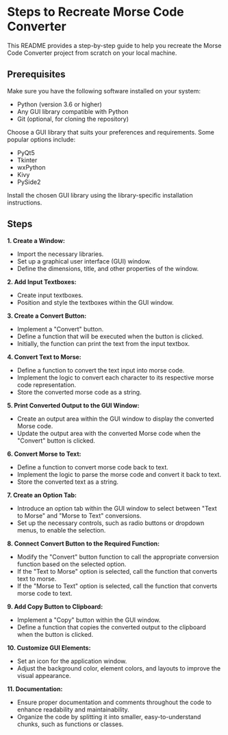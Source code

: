 # Steps to Recreate Morse Code Converter
This README provides a step-by-step guide to help you recreate the Morse Code Converter project from scratch on your local machine.
## Prerequisites
Make sure you have the following software installed on your system:
- Python (version 3.6 or higher)
- Any GUI library compatible with Python
- Git (optional, for cloning the repository)

Choose a GUI library that suits your preferences and requirements. Some popular options include:
- PyQt5
- Tkinter
- wxPython
- Kivy
- PySide2

Install the chosen GUI library using the library-specific installation instructions.
## Steps
**1. Create a Window:**
- Import the necessary libraries.
- Set up a graphical user interface (GUI) window.
- Define the dimensions, title, and other properties of the window.
  
**2. Add Input Textboxes:**
- Create input textboxes.
- Position and style the textboxes within the GUI window.
  
**3. Create a Convert Button:**
- Implement a "Convert" button.
- Define a function that will be executed when the button is clicked.
- Initially, the function can print the text from the input textbox.
  
**4. Convert Text to Morse:**
- Define a function to convert the text input into morse code.
- Implement the logic to convert each character to its respective morse code representation.
- Store the converted morse code as a string.
  
**5. Print Converted Output to the GUI Window:**
- Create an output area within the GUI window to display the converted Morse code.
- Update the output area with the converted Morse code when the "Convert" button is clicked.
  
**6. Convert Morse to Text:**
- Define a function to convert morse code back to text.
- Implement the logic to parse the morse code and convert it back to text.
- Store the converted text as a string.
  
**7. Create an Option Tab:**
- Introduce an option tab within the GUI window to select between "Text to Morse" and "Morse to Text" conversions.
- Set up the necessary controls, such as radio buttons or dropdown menus, to enable the selection.
  
**8. Connect Convert Button to the Required Function:**
- Modify the "Convert" button function to call the appropriate conversion function based on the selected option.
- If the "Text to Morse" option is selected, call the function that converts text to morse.
- If the "Morse to Text" option is selected, call the function that converts morse code to text.
  
**9. Add Copy Button to Clipboard:**
- Implement a "Copy" button within the GUI window.
- Define a function that copies the converted output to the clipboard when the button is clicked.
  
**10. Customize GUI Elements:**
- Set an icon for the application window.
- Adjust the background color, element colors, and layouts to improve the visual appearance.
  
**11. Documentation:**
- Ensure proper documentation and comments throughout the code to enhance readability and maintainability.
- Organize the code by splitting it into smaller, easy-to-understand chunks, such as functions or classes.





